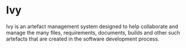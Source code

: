 # Ivy

Ivy is an artefact management system designed to help collaborate and manage the 
many files, requirements, documents, builds and other such artefacts that are created
in the software development process.
